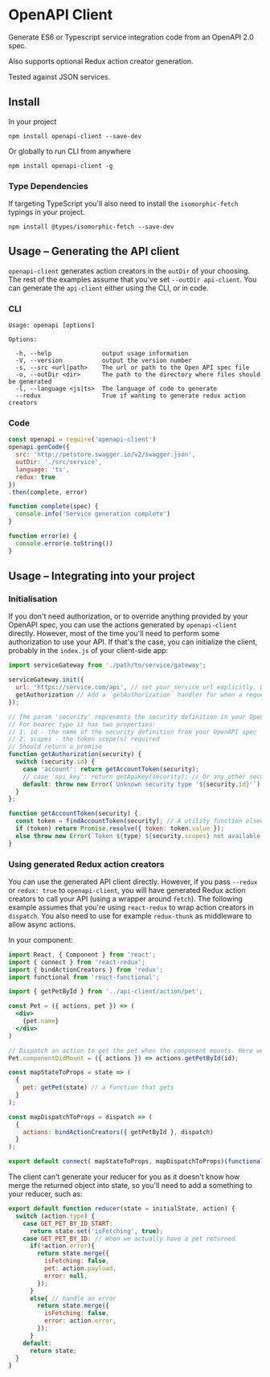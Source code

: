 # OpenAPI Client

Generate ES6 or Typescript service integration code from an OpenAPI 2.0 spec.

Also supports optional Redux action creator generation.

Tested against JSON services.

## Install

In your project

    npm install openapi-client --save-dev

Or globally to run CLI from anywhere

    npm install openapi-client -g

### Type Dependencies

If targeting TypeScript you'll also need to install the `isomorphic-fetch` typings in your project.

    npm install @types/isomorphic-fetch --save-dev

## Usage – Generating the API client

`openapi-client` generates action creators in the `outDir` of your choosing. The rest of the examples assume that you've set `--outDir api-client`. You can generate the `api-client` either using the CLI, or in code.

### CLI

```
Usage: openapi [options]

Options:

  -h, --help              output usage information
  -V, --version           output the version number
  -s, --src <url|path>    The url or path to the Open API spec file
  -o, --outDir <dir>      The path to the directory where files should be generated
  -l, --language <js|ts>  The language of code to generate
  --redux                 True if wanting to generate redux action creators
```

### Code

```javascript
const openapi = require('openapi-client')
openapi.genCode({
  src: 'http://petstore.swagger.io/v2/swagger.json',
  outDir: './src/service',
  language: 'ts',
  redux: true
})
.then(complete, error)

function complete(spec) {
  console.info('Service generation complete')
}

function error(e) {
  console.error(e.toString())
}
```

## Usage – Integrating into your project

### Initialisation

If you don't need authorization, or to override anything provided by your OpenAPI spec, you can use the actions generated by `openapi-client` directly. However, most of the time you'll need to perform some authorization to use your API. If that's the case, you can initialize the client, probably in the `index.js` of your client-side app:

```javascript
import serviceGateway from './path/to/service/gateway';

serviceGateway.init({
  url: 'https://service.com/api', // set your service url explicitly. Defaults to the one generated from your OpenAPI spec
  getAuthorization // Add a `getAuthorization` handler for when a request requires auth credentials
});

// The param 'security' represents the security definition in your OpenAPI spec a request is requiring
// For bearer type it has two properties:
// 1. id - the name of the security definition from your OpenAPI spec
// 2. scopes - the token scope(s) required
// Should return a promise
function getAuthorization(security) {
  switch (security.id) {
    case 'account': return getAccountToken(security);
    // case 'api_key': return getApiKey(security); // Or any other securityDefinitions from your OpenAPI spec
    default: throw new Error(`Unknown security type '${security.id}'`)
  }
};

function getAccountToken(security) {
  const token = findAccountToken(security); // A utility function elsewhere in your application that returns a string containing your token – possibly from Redux or localStorage
  if (token) return Promise.resolve({ token: token.value });
  else throw new Error(`Token ${type} ${security.scopes} not available`);
}
```

### Using generated Redux action creators

You can use the generated API client directly. However, if you pass `--redux` or `redux: true` to `openapi-client`, you will have generated Redux action creators to call your API (using a wrapper around `fetch`). The following example assumes that you're using `react-redux` to wrap action creators in `dispatch`. You also need to use for example `redux-thunk` as middleware to allow async actions. 

In your component:

```jsx
import React, { Component } from 'react';
import { connect } from 'react-redux';
import { bindActionCreators } from 'redux';
import functional from 'react-functional';

import { getPetById } from '../api-client/action/pet';

const Pet = ({ actions, pet }) => (
  <div>
    {pet.name}
  </div>
)

// Dispatch an action to get the pet when the component mounts. Here we're using 'react-functional', but this could also be done using the class componentDidMount method
Pet.componentDidMount = ({ actions }) => actions.getPetById(id);

const mapStateToProps = state => (
  {
    pet: getPet(state) // a function that gets 
  }
);

const mapDispatchToProps = dispatch => (
  {
    actions: bindActionCreators({ getPetById }, dispatch)
  }
);

export default connect( mapStateToProps, mapDispatchToProps)(functional(Pet));
```

The client can't generate your reducer for you as it doesn't know how merge the returned object into state, so you'll need to add a something to your reducer, such as:

```jsx
export default function reducer(state = initialState, action) {
  switch (action.type) {
    case GET_PET_BY_ID_START:
      return state.set('isFetching', true);
    case GET_PET_BY_ID: // When we actually have a pet returned
      if(!action.error){
        return state.merge({
          isFetching: false,
          pet: action.payload,
          error: null,
        });
      }
      else{ // handle an error
        return state.merge({
          isFetching: false,
          error: action.error,
        });
      }
    default:
      return state;
  }
}
```
